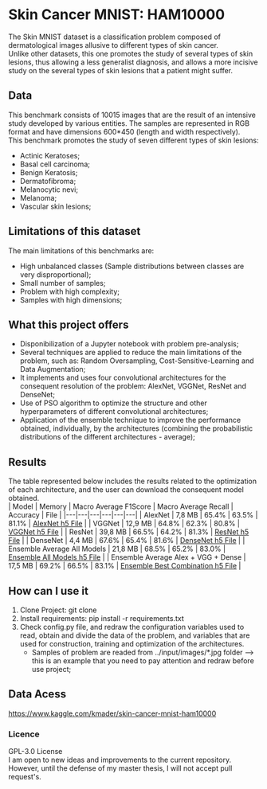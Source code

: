 # Skin Cancer MNIST: HAM10000

The Skin MNIST dataset is a classification problem composed of dermatological images allusive to different types of skin cancer.  
Unlike other datasets, this one promotes the study of several types of skin lesions, thus allowing a less generalist diagnosis, and allows a more incisive study on the several types of skin lesions that a patient might suffer.

## Data
This benchmark consists of 10015 images that are the result of an intensive study developed by various entities. The samples are represented in RGB format and have dimensions 600*450 (length and width respectively).  
This benchmark promotes the study of seven different types of skin lesions:  
* Actinic Keratoses;
* Basal cell carcinoma;
* Benign Keratosis;
* Dermatofibroma;
* Melanocytic nevi;
* Melanoma;
* Vascular skin lesions;

## Limitations of this dataset
The main limitations of this benchmarks are:
* High unbalanced classes (Sample distributions between classes are very disproportional);
* Small number of samples;
* Problem with high complexity;
* Samples with high dimensions;

## What this project offers
* Disponibilization of a Jupyter notebook with problem pre-analysis;
* Several techniques are applied to reduce the main limitations of the problem, such as: Random Oversampling, Cost-Sensitive-Learning and Data Augmentation;
* It implements and uses four convolutional architectures for the consequent resolution of the problem: AlexNet, VGGNet, ResNet and DenseNet;
* Use of PSO algorithm to optimize the structure and other hyperparameters of different convolutional architectures;
* Application of the ensemble technique to improve the performance obtained, individually, by the architectures (combining the probabilistic distributions of the different architectures - average);

## Results
The table represented below includes the results related to the optimization of each architecture, and the user can download the consequent model obtained.  
| Model | Memory | Macro Average F1Score | Macro Average Recall | Accuracy | File | 
|---|---|---|---|---|---|
| AlexNet | 7,8 MB | 65.4% | 63.5% | 81.1% | [AlexNet h5 File](https://github.com/bundasmanu/ProjetoMestrado/blob/master/arquiteturas_otimizadas/Skin_MNIST/alexnet_gbest_oficial.h5?raw=true) |
| VGGNet | 12,9 MB | 64.8% | 62.3% | 80.8% | [VGGNet h5 File](https://github.com/bundasmanu/ProjetoMestrado/blob/master/arquiteturas_otimizadas/Skin_MNIST/vggnet_gbest_oficial.h5?raw=true) |
| ResNet | 39,8 MB |  66.5% |  64.2% | 81.3% | [ResNet h5 File](https://github.com/bundasmanu/ProjetoMestrado/blob/master/arquiteturas_otimizadas/Skin_MNIST/resnet_gbest_oficial.h5?raw=true) |
| DenseNet | 4,4 MB | 67.6% |  65.4% | 81.6% | [DenseNet h5 File](https://github.com/bundasmanu/ProjetoMestrado/blob/master/arquiteturas_otimizadas/Skin_MNIST/densenet_gbest_oficial.h5?raw=true) |
| Ensemble Average All Models | 21,8 MB | 68.5% | 65.2%  | 83.0% | [Ensemble All Models h5 File](https://github.com/bundasmanu/ProjetoMestrado/blob/master/arquiteturas_otimizadas/Skin_MNIST/ensemble_all.h5?raw=true) |
| Ensemble Average Alex + VGG + Dense | 17,5 MB | 69.2% | 66.5%  | 83.1% | [Ensemble Best Combination h5 File](https://github.com/bundasmanu/ProjetoMestrado/blob/master/arquiteturas_otimizadas/Skin_MNIST/ensemble_best.h5?raw=true) |

## How can I use it
1. Clone Project: git clone 
2. Install requirements: pip install -r requirements.txt
3. Check config.py file, and redraw the configuration variables used to read, obtain and divide the data of the problem, and variables that are used for construction, training and optimization of the architectures.
   * Samples of problem are readed from ../input/images/*.jpg folder --> this is an example that you need to pay attention and redraw before use project;

## Data Acess
https://www.kaggle.com/kmader/skin-cancer-mnist-ham10000

### Licence

GPL-3.0 License  
I am open to new ideas and improvements to the current repository. However, until the defense of my master thesis, I will not accept pull request's.
